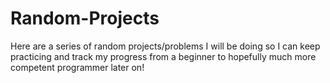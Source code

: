 # Random-Projects
Here are a series of random projects/problems I will be doing so I can keep practicing and track my progress from a beginner to hopefully much more competent programmer later on!
